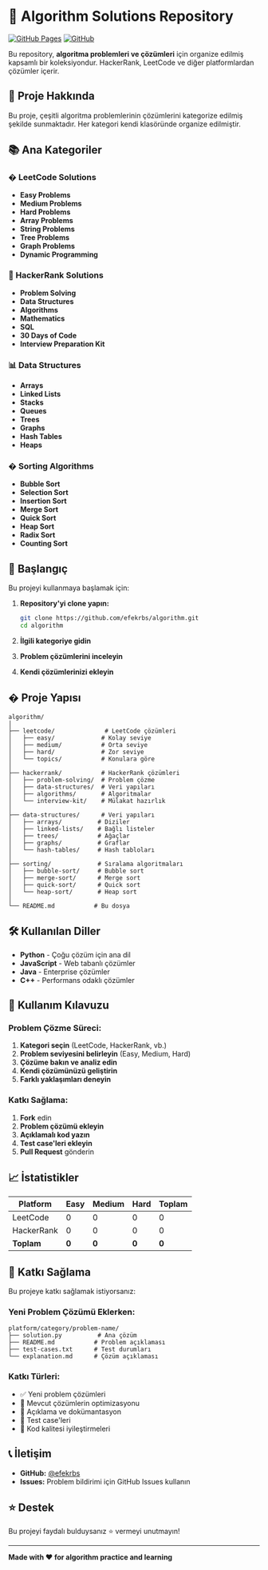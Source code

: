 # 🧮 Algorithm Solutions Repository

[![GitHub Pages](https://img.shields.io/badge/GitHub%20Pages-Live-success)](https://efekrbs.github.io/algorithm/)
[![GitHub](https://img.shields.io/badge/GitHub-Repository-blue)](https://github.com/efekrbs/algorithm)

Bu repository, **algoritma problemleri ve çözümleri** için organize edilmiş kapsamlı bir koleksiyondur. HackerRank, LeetCode ve diğer platformlardan çözümler içerir.

## 🎯 Proje Hakkında

Bu proje, çeşitli algoritma problemlerinin çözümlerini kategorize edilmiş şekilde sunmaktadır. Her kategori kendi klasöründe organize edilmiştir.

## 📚 Ana Kategoriler

### � LeetCode Solutions
- **Easy Problems**
- **Medium Problems** 
- **Hard Problems**
- **Array Problems**
- **String Problems**
- **Tree Problems**
- **Graph Problems**
- **Dynamic Programming**

### 🔴 HackerRank Solutions
- **Problem Solving**
- **Data Structures**
- **Algorithms**
- **Mathematics**
- **SQL**
- **30 Days of Code**
- **Interview Preparation Kit**

### 📊 Data Structures
- **Arrays**
- **Linked Lists**
- **Stacks**
- **Queues**
- **Trees**
- **Graphs**
- **Hash Tables**
- **Heaps**

### � Sorting Algorithms
- **Bubble Sort**
- **Selection Sort**
- **Insertion Sort**
- **Merge Sort**
- **Quick Sort**
- **Heap Sort**
- **Radix Sort**
- **Counting Sort**

## 🚀 Başlangıç

Bu projeyi kullanmaya başlamak için:

1. **Repository'yi clone yapın:**
   ```bash
   git clone https://github.com/efekrbs/algorithm.git
   cd algorithm
   ```

2. **İlgili kategoriye gidin**
3. **Problem çözümlerini inceleyin**
4. **Kendi çözümlerinizi ekleyin**

## � Proje Yapısı

```
algorithm/
│
├── leetcode/              # LeetCode çözümleri
│   ├── easy/             # Kolay seviye
│   ├── medium/           # Orta seviye
│   ├── hard/             # Zor seviye
│   └── topics/           # Konulara göre
│
├── hackerrank/           # HackerRank çözümleri
│   ├── problem-solving/  # Problem çözme
│   ├── data-structures/  # Veri yapıları
│   ├── algorithms/       # Algoritmalar
│   └── interview-kit/    # Mülakat hazırlık
│
├── data-structures/      # Veri yapıları
│   ├── arrays/          # Diziler
│   ├── linked-lists/    # Bağlı listeler
│   ├── trees/           # Ağaçlar
│   ├── graphs/          # Graflar
│   └── hash-tables/     # Hash tabloları
│
├── sorting/             # Sıralama algoritmaları
│   ├── bubble-sort/     # Bubble sort
│   ├── merge-sort/      # Merge sort
│   ├── quick-sort/      # Quick sort
│   └── heap-sort/       # Heap sort
│
└── README.md           # Bu dosya
```

## 🛠️ Kullanılan Diller

- **Python** - Çoğu çözüm için ana dil
- **JavaScript** - Web tabanlı çözümler
- **Java** - Enterprise çözümler
- **C++** - Performans odaklı çözümler

## 🎯 Kullanım Kılavuzu

### Problem Çözme Süreci:
1. **Kategori seçin** (LeetCode, HackerRank, vb.)
2. **Problem seviyesini belirleyin** (Easy, Medium, Hard)
3. **Çözüme bakın ve analiz edin**
4. **Kendi çözümünüzü geliştirin**
5. **Farklı yaklaşımları deneyin**

### Katkı Sağlama:
1. **Fork** edin
2. **Problem çözümü ekleyin** 
3. **Açıklamalı kod yazın**
4. **Test case'leri ekleyin**
5. **Pull Request** gönderin

## 📈 İstatistikler

| Platform | Easy | Medium | Hard | Toplam |
|----------|------|--------|------|--------|
| LeetCode | 0    | 0      | 0    | 0      |
| HackerRank | 0  | 0      | 0    | 0      |
| **Toplam** | **0** | **0** | **0** | **0** |

## 🤝 Katkı Sağlama

Bu projeye katkı sağlamak istiyorsanız:

### Yeni Problem Çözümü Eklerken:
```
platform/category/problem-name/
├── solution.py          # Ana çözüm
├── README.md           # Problem açıklaması
├── test-cases.txt      # Test durumları
└── explanation.md      # Çözüm açıklaması
```

### Katkı Türleri:
- ✅ Yeni problem çözümleri
- 🔧 Mevcut çözümlerin optimizasyonu
- 📝 Açıklama ve dokümantasyon
- 🧪 Test case'leri
- 🎨 Kod kalitesi iyileştirmeleri

## 📞 İletişim

- **GitHub:** [@efekrbs](https://github.com/efekrbs)
- **Issues:** Problem bildirimi için GitHub Issues kullanın

## ⭐ Destek

Bu projeyi faydalı bulduysanız ⭐ vermeyi unutmayın!

---

**Made with ❤️ for algorithm practice and learning**

